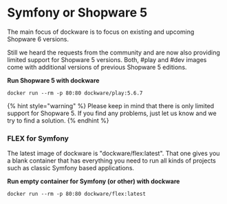# Symfony or Shopware 5

The main focus of dockware is to focus on existing and upcoming Shopware 6 versions.

Still we heard the requests from the community and are now also providing limited support for Shopware 5 versions. Both, \#play and \#dev images come with additional versions of previous Shopware 5 editions.

**Run Shopware 5 with dockware**

```text
docker run --rm -p 80:80 dockware/play:5.6.7
```

{% hint style="warning" %}
Please keep in mind that there is only limited support for Shopware 5. If you find any problems, just let us know and we try to find a solution.
{% endhint %}

### **FLEX for Symfony**

The latest image of dockware is "dockware/flex:latest". That one gives you a blank container that has everything you need to run all kinds of projects such as classic Symfony based applications.  
  
**Run empty container for Symfony \(or other\) with dockware**

```text
docker run --rm -p 80:80 dockware/flex:latest
```



